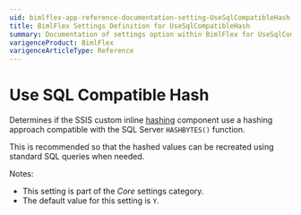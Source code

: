 ```yaml
---
uid: bimlflex-app-reference-documentation-setting-UseSqlCompatibleHash
title: BimlFlex Settings Definition for UseSqlCompatibleHash
summary: Documentation of settings option within BimlFlex for UseSqlCompatibleHash
varigenceProduct: BimlFlex
varigenceArticleType: Reference
---
```


# Use SQL Compatible Hash

Determines if the SSIS custom inline [hashing](xref:bimlflex-concepts-hashing) component use a hashing approach compatible with the SQL Server `HASHBYTES()` function.

This is recommended so that the hashed values can be recreated using standard SQL queries when needed.

Notes:

* This setting is part of the *Core* settings category.
* The default value for this setting is `Y`.
